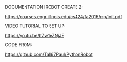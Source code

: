 DOCUMENTATION IROBOT CREATE 2:

https://courses.engr.illinois.edu/cs424/fa2016/mp/init.pdf

VIDEO TUTORIAL TO SET UP:

https://youtu.be/ItZw1eZNjJE

CODE FROM:

https://github.com/Tall67Paul/PythonRobot